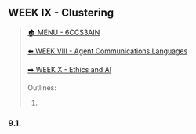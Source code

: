 ## WEEK IX - Clustering

>[🏠 MENU - 6CCS3AIN](year3/6ccs3ain.md)
>
>[⬅️ WEEK VIII - Agent Communications Languages](year3/6ccs3ain/w8.md)
>
>[➡️ WEEK X - Ethics and AI](year3/6ccs3ain/w10.md)
>
>Outlines:
>
>1. 

### 9.1. 